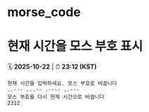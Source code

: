 # morse_code
# 현재 시간을 모스 부호 표시
<!-- MORSE_TIME_START -->
🗓️ **2025-10-22** | ⏰ **23:12 (KST)**

```
현재 시간을 입력하세요. 모스 부호로 바꿉니다
..--- ...-- .---- ..---
모스 부호를 다시 현재 시간으로 바꿉니다
2312
```
<!-- MORSE_TIME_END -->
